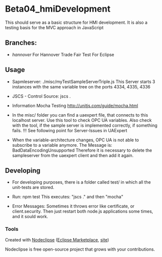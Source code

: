 

# Beta04_hmiDevelopment

This should serve as a basic structure for HMI development. 
It is also a testing basis for the MVC approach in JavaScript

## Branches:

* _hannover_ 
For Hannover Trade Fair
Test For Eclipse

## Usage

* Sapmleserver: 
./misc/myTestSampleServerTriple.js
This Server starts 3 instances with the same variable tree on the ports 4334, 4335, 4336

* JSCS - Control Source:
jscs .

* Information Mocha Testing
http://unitjs.com/guide/mocha.html

* In the misc/ folder you can find a uaexpert file, that connects to this localhost server.
Use this tool to check OPC UA variables.
Also check with the tool, if the sample server is implemented correctly, if something fails.
!!! See following point for Server-Issues in UAExpert

* When the variable-architecture changes, OPC UA is not able to subscribe to a variable anymore.
The Message is: BadDataEncodingUnsupported
Therefore it is necessary to delete the sampleserver from the uaexpert client and then add it again.

## Developing

* For developing purposes, there is a folder called test/ in which all the unit-tests are stored.

* Run: npm test
This executes: "jscs ." and then "mocha" 

* Error Messages:
Sometimes it throws error like certificate, or client.security.
Then just restart both node.js applications some times, and it sould work.

### Tools

Created with [Nodeclipse](https://github.com/Nodeclipse/nodeclipse-1)
 ([Eclipse Marketplace](http://marketplace.eclipse.org/content/nodeclipse), [site](http://www.nodeclipse.org))   

Nodeclipse is free open-source project that grows with your contributions.
